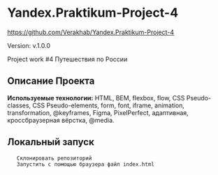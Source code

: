 # Yandex.Praktikum-Project-4

https://github.com/Verakhab/Yandex.Praktikum-Project-4

Version: v.1.0.0

Project work #4
Путешествия по России




## Описание Проекта
__Используемые технологии:__ HTML, BEM, flexbox, flow, CSS Pseudo-classes,
CSS Pseudo-elements, form, font, iframe, animation, transformation, @keyframes,
Figma, PixelPerfect, адаптивная, кроссбраузерная вёрстка, @media.

## Локальный запуск
  ```
     Склонировать репозиторий
     Запустить с помощью браузера файл index.html
  ```
